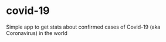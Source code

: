 # covid-19
Simple app to get stats about confirmed cases of Covid-19 (aka Coronavirus) in the world

